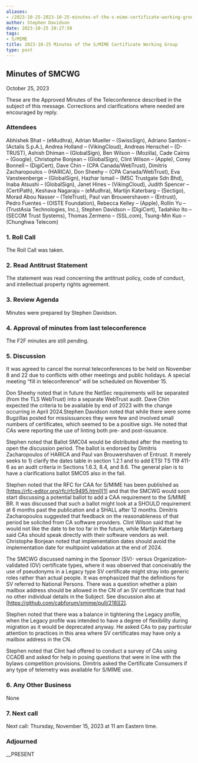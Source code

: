 ```yaml
---
aliases:
- /2023-10-25-2023-10-25-minutes-of-the-s-mime-certificate-working-group/
author: Stephen Davidson
date: 2023-10-25 20:27:50
tags:
- S/MIME
title: 2023-10-25 Minutes of the S/MIME Certificate Working Group
type: post
---
```


## Minutes of SMCWG

October 25, 2023

These are the Approved Minutes of the Teleconference described in the subject of this message. Corrections and clarifications where needed are encouraged by reply.

### Attendees

Abhishek Bhat – (eMudhra), Adrian Mueller – (SwissSign), Adriano Santoni – (Actalis S.p.A.), Andrea Holland – (VikingCloud), Andreas Henschel – (D-TRUST), Ashish Dhiman – (GlobalSign), Ben Wilson – (Mozilla), Cade Cairns – (Google), Christophe Bonjean – (GlobalSign), Clint Wilson – (Apple), Corey Bonnell – (DigiCert), Dave Chin – (CPA Canada/WebTrust), Dimitris Zacharopoulos – (HARICA), Don Sheehy – (CPA Canada/WebTrust), Eva Vansteenberge – (GlobalSign), Hazhar Ismail – (MSC Trustgate Sdn Bhd), Inaba Atsushi – (GlobalSign), Janet Hines – (VikingCloud), Judith Spencer – (CertiPath), Keshava Nagaraju – (eMudhra), Martijn Katerbarg – (Sectigo), Morad Abou Nasser – (TeleTrust), Paul van Brouwershaven – (Entrust), Pedro Fuentes – (OISTE Foundation), Rebecca Kelley – (Apple), Rollin Yu – (TrustAsia Technologies, Inc.), Stephen Davidson – (DigiCert), Tadahiko Ito – (SECOM Trust Systems), Thomas Zermeno – (SSL.com), Tsung-Min Kuo – (Chunghwa Telecom)

### 1. Roll Call

The Roll Call was taken.

### 2. Read Antitrust Statement

The statement was read concerning the antitrust policy, code of conduct, and intellectual property rights agreement.

### 3. Review Agenda

Minutes were prepared by Stephen Davidson.

### 4. Approval of minutes from last teleconference

The F2F minutes are still pending.

### 5. Discussion

It was agreed to cancel the normal teleconferences to be held on November 8 and 22 due to conflicts with other meetings and public holidays. A special meeting “fill in teleconference” will be scheduled on November 15.

Don Sheehy noted that in future the NetSec requirements will be separated (from the TLS WebTrust) into a separate WebTrust audit. Dave Chin expected the criteria to be available by end of 2023 with the change occurring in April 2024.Stephen Davidson noted that while there were some Bugzillas posted for mississuances they were few and involved small numbers of certificates, which seemed to be a positive sign. He noted that CAs were reporting the use of linting both pre- and post-issuance.

Stephen noted that Ballot SMC04 would be distributed after the meeting to open the discussion period. The ballot is endorsed by Dimitris Zacharopoulos of HARICA and Paul van Brouwershaven of Entrust. It merely seeks to 1) clarify the dates table in section 1.2.1 and to add ETSI TS 119 411-6 as an audit criteria in Sections 1.6.3, 8.4, and 8.6. The general plan is to have a clarifications ballot SMC05 also in the fall.

Stephen noted that the RFC for CAA for S/MIME has been published as [https://rfc-editor.org/rfc/rfc9495.html][1] and that the SMCWG would soon start discussing a potential ballot to add a CAA requirement to the S/MIME BR. It was discussed that such a ballot might look at a SHOULD requirement at 6 months past the publication and a SHALL after 12 months. Dimitris Zacharopoulos suggested that feedback on the reasonableness of that period be solicited from CA software providers. Clint Wilson said that he would not like the date to be too far in the future, while Martijn Katerbarg said CAs should speak directly with their software vendors as well. Christophe Bonjean noted that implementation dates should avoid the implementation date for multipoint validation at the end of 2024.

The SMCWG discussed naming in the Sponsor (SV)- versus Organization-validated (OV) certificate types, where it was observed that conceivably the use of pseudonyms in a Legacy type SV certificate might stray into generic roles rather than actual people. It was emphasized that the definitions for SV referred to National Persons. There was a question whether a plain mailbox address should be allowed in the CN of an SV certificate that had no other individual details in the Subject. See discussion also at [https://github.com/cabforum/smime/pull/218][2].

Stephen noted that there was a balance in tightening the Legacy profile, when the Legacy profile was intended to have a degree of flexibility during migration as it would be deprecated anyway. He asked CAs to pay particular attention to practices in this area where SV certificates may have only a mailbox address in the CN.

Stephen noted that Clint had offered to conduct a survey of CAs using CCADB and asked for help in posing questions that were in line with the bylaws competition provisions. Dimitris asked the Certificate Consumers if any type of telemetry was available for S/MIME use.

### 6. Any Other Business

None

### 7. Next call

Next call: Thursday, November 15, 2023 at 11 am Eastern time.

### Adjourned

\_\_PRESENT

[1]: https://rfc-editor.org/rfc/rfc9495.html
[2]: https://github.com/cabforum/smime/pull/218